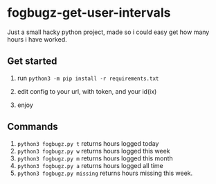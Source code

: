 # fogbugz-get-user-intervals
Just a small hacky python project, made so i could easy get how many hours i have worked.



## Get started

1. run ``python3 -m pip install -r requirements.txt``

2. edit config to your url, with token, and your id(ix)

3. enjoy

## Commands
1. ``python3 fogbugz.py t`` returns hours logged today
2. ``python3 fogbugz.py w`` returns hours logged this week
3. ``python3 fogbugz.py m`` returns hours logged this month
4. ``python3 fogbugz.py a`` returns hours logged all time
5. ``python3 fogbugz.py missing`` returns hours missing this week.

